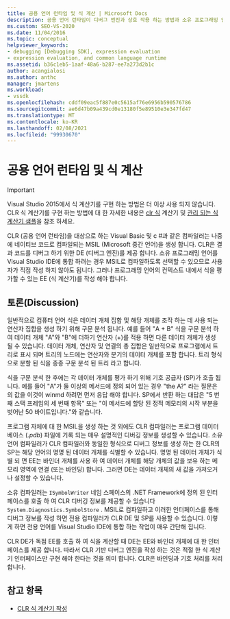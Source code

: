 ```yaml
---
title: 공용 언어 런타임 및 식 계산 | Microsoft Docs
description: 공용 언어 런타임이 디버그 엔진과 상호 작용 하는 방법과 소유 프로그래밍 언어를 Visual Studio IDE에 통합 하는 방법에 대해 알아봅니다.
ms.custom: SEO-VS-2020
ms.date: 11/04/2016
ms.topic: conceptual
helpviewer_keywords:
- debugging [Debugging SDK], expression evaluation
- expression evaluation, and common language runtime
ms.assetid: b36c1eb5-1aaf-48a6-b287-ee7a273d2b1c
author: acangialosi
ms.author: anthc
manager: jmartens
ms.workload:
- vssdk
ms.openlocfilehash: cddf09eac5f887e0c5615af76e6956b590576786
ms.sourcegitcommit: ae6d47b09a439cd0e13180f5e89510e3e347fd47
ms.translationtype: MT
ms.contentlocale: ko-KR
ms.lasthandoff: 02/08/2021
ms.locfileid: "99930670"
---
```

# <a name="common-language-runtime-and-expression-evaluation"></a>공용 언어 런타임 및 식 계산
> [!IMPORTANT]
> Visual Studio 2015에서 식 계산기를 구현 하는 방법은 더 이상 사용 되지 않습니다. CLR 식 계산기를 구현 하는 방법에 대 한 자세한 내용은 [clr 식](https://github.com/Microsoft/ConcordExtensibilitySamples/wiki/CLR-Expression-Evaluators) 계산기 및 [관리 되는 식 계산기 샘플](https://github.com/Microsoft/ConcordExtensibilitySamples/wiki/Managed-Expression-Evaluator-Sample)을 참조 하세요.

 CLR (공용 언어 런타임)을 대상으로 하는 Visual Basic 및 c #과 같은 컴파일러는 나중에 네이티브 코드로 컴파일되는 MSIL (Microsoft 중간 언어)을 생성 합니다. CLR은 결과 코드를 디버그 하기 위한 DE (디버그 엔진)를 제공 합니다. 소유 프로그래밍 언어를 Visual Studio IDE에 통합 하려는 경우 MSIL로 컴파일하도록 선택할 수 있으므로 사용자가 직접 작성 하지 않아도 됩니다. 그러나 프로그래밍 언어의 컨텍스트 내에서 식을 평가할 수 있는 EE (식 계산기)를 작성 해야 합니다.

## <a name="discussion"></a>토론(Discussion)
 일반적으로 컴퓨터 언어 식은 데이터 개체 집합 및 해당 개체를 조작 하는 데 사용 되는 연산자 집합을 생성 하기 위해 구문 분석 됩니다. 예를 들어 "A + B" 식을 구문 분석 하 여 데이터 개체 "A"와 "B"에 더하기 연산자 (+)를 적용 하면 다른 데이터 개체가 생성 될 수 있습니다. 데이터 개체, 연산자 및 연결의 총 집합은 일반적으로 프로그램에서 트리로 표시 되며 트리의 노드에는 연산자와 분기의 데이터 개체를 포함 합니다. 트리 형식으로 분할 된 식을 종종 구문 분석 된 트리 라고 합니다.

 식을 구문 분석 한 후에는 각 데이터 개체를 평가 하기 위해 기호 공급자 (SP)가 호출 됩니다. 예를 들어 "A"가 둘 이상의 메서드에 정의 되어 있는 경우 "the A?" 라는 질문은 의 값을 이것이 winmd 하려면 먼저 응답 해야 합니다. SP에서 반환 하는 대답은 "5 번째 스택 프레임의 세 번째 항목" 또는 "이 메서드에 할당 된 정적 메모리의 시작 부분을 벗어난 50 바이트입니다."와 같습니다.

 프로그램 자체에 대 한 MSIL을 생성 하는 것 외에도 CLR 컴파일러는 프로그램 데이터베이스 (*.pdb*) 파일에 기록 되는 매우 설명적인 디버깅 정보를 생성할 수 있습니다. 소유 언어 컴파일러가 CLR 컴파일러와 동일한 형식으로 디버그 정보를 생성 하는 한 CLR의 SP는 해당 언어의 명명 된 데이터 개체를 식별할 수 있습니다. 명명 된 데이터 개체가 식별 되 면 EE는 바인더 개체를 사용 하 여 데이터 개체를 해당 개체의 값을 보유 하는 메모리 영역에 연결 (또는 바인딩) 합니다. 그러면 DE는 데이터 개체의 새 값을 가져오거나 설정할 수 있습니다.

 소유 컴파일러는 `ISymbolWriter` 네임 스페이스의 .NET Framework에 정의 된 인터페이스를 호출 하 여 CLR 디버깅 정보를 제공할 수 있습니다 `System.Diagnostics.SymbolStore` . MSIL로 컴파일하고 이러한 인터페이스를 통해 디버그 정보를 작성 하면 전용 컴파일러가 CLR DE 및 SP를 사용할 수 있습니다. 이렇게 하면 전용 언어를 Visual Studio IDE에 통합 하는 작업이 매우 간단해 집니다.

 CLR DE가 독점 EE를 호출 하 여 식을 계산할 때 DE는 EE와 바인더 개체에 대 한 인터페이스를 제공 합니다. 따라서 CLR 기반 디버그 엔진을 작성 하는 것은 적절 한 식 계산기 인터페이스만 구현 해야 한다는 것을 의미 합니다. CLR은 바인딩과 기호 처리를 처리 합니다.

## <a name="see-also"></a>참고 항목
- [CLR 식 계산기 작성](../../extensibility/debugger/writing-a-common-language-runtime-expression-evaluator.md)
